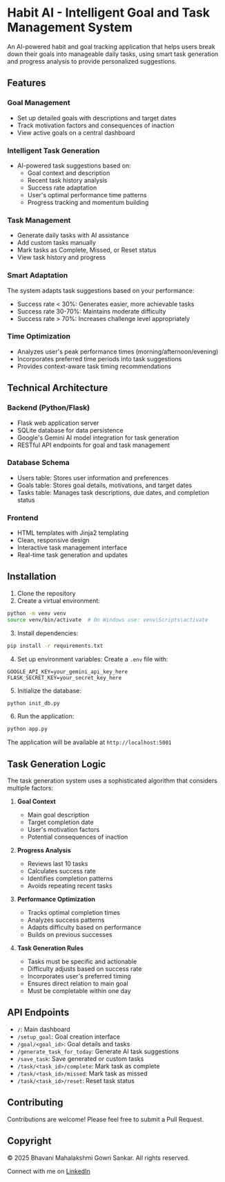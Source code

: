 # Habit AI - Intelligent Goal and Task Management System

An AI-powered habit and goal tracking application that helps users break down their goals into manageable daily tasks, using smart task generation and progress analysis to provide personalized suggestions.

## Features

### Goal Management
- Set up detailed goals with descriptions and target dates
- Track motivation factors and consequences of inaction
- View active goals on a central dashboard

### Intelligent Task Generation
- AI-powered task suggestions based on:
  - Goal context and description
  - Recent task history analysis
  - Success rate adaptation
  - User's optimal performance time patterns
  - Progress tracking and momentum building

### Task Management
- Generate daily tasks with AI assistance
- Add custom tasks manually
- Mark tasks as Complete, Missed, or Reset status
- View task history and progress

### Smart Adaptation
The system adapts task suggestions based on your performance:
- Success rate < 30%: Generates easier, more achievable tasks
- Success rate 30-70%: Maintains moderate difficulty
- Success rate > 70%: Increases challenge level appropriately

### Time Optimization
- Analyzes user's peak performance times (morning/afternoon/evening)
- Incorporates preferred time periods into task suggestions
- Provides context-aware task timing recommendations

## Technical Architecture

### Backend (Python/Flask)
- Flask web application server
- SQLite database for data persistence
- Google's Gemini AI model integration for task generation
- RESTful API endpoints for goal and task management

### Database Schema
- Users table: Stores user information and preferences
- Goals table: Stores goal details, motivations, and target dates
- Tasks table: Manages task descriptions, due dates, and completion status

### Frontend
- HTML templates with Jinja2 templating
- Clean, responsive design
- Interactive task management interface
- Real-time task generation and updates

## Installation

1. Clone the repository
2. Create a virtual environment:
```bash
python -m venv venv
source venv/bin/activate  # On Windows use: venv\Scripts\activate
```

3. Install dependencies:
```bash
pip install -r requirements.txt
```

4. Set up environment variables:
Create a `.env` file with:
```
GOOGLE_API_KEY=your_gemini_api_key_here
FLASK_SECRET_KEY=your_secret_key_here
```

5. Initialize the database:
```bash
python init_db.py
```

6. Run the application:
```bash
python app.py
```

The application will be available at `http://localhost:5001`

## Task Generation Logic

The task generation system uses a sophisticated algorithm that considers multiple factors:

1. **Goal Context**
   - Main goal description
   - Target completion date
   - User's motivation factors
   - Potential consequences of inaction

2. **Progress Analysis**
   - Reviews last 10 tasks
   - Calculates success rate
   - Identifies completion patterns
   - Avoids repeating recent tasks

3. **Performance Optimization**
   - Tracks optimal completion times
   - Analyzes success patterns
   - Adapts difficulty based on performance
   - Builds on previous successes

4. **Task Generation Rules**
   - Tasks must be specific and actionable
   - Difficulty adjusts based on success rate
   - Incorporates user's preferred timing
   - Ensures direct relation to main goal
   - Must be completable within one day

## API Endpoints

- `/`: Main dashboard
- `/setup_goal`: Goal creation interface
- `/goal/<goal_id>`: Goal details and tasks
- `/generate_task_for_today`: Generate AI task suggestions
- `/save_task`: Save generated or custom tasks
- `/task/<task_id>/complete`: Mark task as complete
- `/task/<task_id>/missed`: Mark task as missed
- `/task/<task_id>/reset`: Reset task status

## Contributing

Contributions are welcome! Please feel free to submit a Pull Request.


## Copyright

© 2025 Bhavani Mahalakshmi Gowri Sankar. All rights reserved.

Connect with me on [LinkedIn](https://www.linkedin.com/in/bhavani-mahalakshmi-gowri-sankar-6b6a54119/) 

